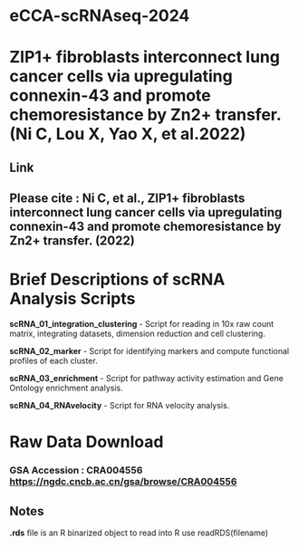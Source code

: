 # eCCA-scRNAseq-2024
# ZIP1+ fibroblasts interconnect lung cancer cells via upregulating connexin-43 and promote chemoresistance by Zn2+ transfer.(Ni C, Lou X, Yao X, et al.2022)

## **Link**

## Please cite : Ni C, et al., ZIP1+ fibroblasts interconnect lung cancer cells via upregulating connexin-43 and promote chemoresistance by Zn2+ transfer. (2022) <br/>

# Brief Descriptions of scRNA Analysis Scripts

**scRNA_01_integration_clustering** - Script for reading in 10x raw count matrix, integrating datasets, dimension reduction and cell clustering.

**scRNA_02_marker** - Script for identifying markers and compute functional profiles of each cluster.

**scRNA_03_enrichment** - Script for pathway activity estimation and Gene Ontology enrichment analysis.

**scRNA_04_RNAvelocity** - Script for RNA velocity analysis.


# Raw Data Download

### GSA Accession : CRA004556 https://ngdc.cncb.ac.cn/gsa/browse/CRA004556 <br/>


## Notes

**.rds** file is an R binarized object to read into R use readRDS(filename)
